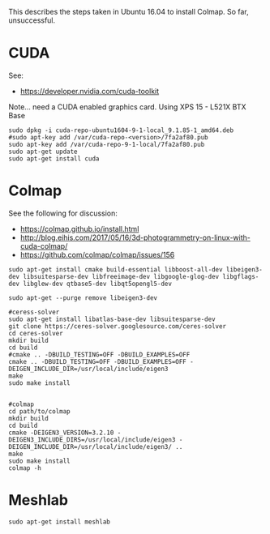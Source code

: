 This describes the steps taken in Ubuntu 16.04 to install Colmap. 
So far, unsuccessful. 


# CUDA
See: 
- https://developer.nvidia.com/cuda-toolkit

Note... need a CUDA enabled graphics card. Using XPS 15 - L521X BTX Base

```
sudo dpkg -i cuda-repo-ubuntu1604-9-1-local_9.1.85-1_amd64.deb
#sudo apt-key add /var/cuda-repo-<version>/7fa2af80.pub
sudo apt-key add /var/cuda-repo-9-1-local/7fa2af80.pub
sudo apt-get update
sudo apt-get install cuda
```

# Colmap
See the following for discussion: 
- https://colmap.github.io/install.html
- http://blog.eihis.com/2017/05/16/3d-photogrammetry-on-linux-with-cuda-colmap/
- https://github.com/colmap/colmap/issues/156

```
sudo apt-get install cmake build-essential libboost-all-dev libeigen3-dev libsuitesparse-dev libfreeimage-dev libgoogle-glog-dev libgflags-dev libglew-dev qtbase5-dev libqt5opengl5-dev

sudo apt-get --purge remove libeigen3-dev

#ceress-solver
sudo apt-get install libatlas-base-dev libsuitesparse-dev
git clone https://ceres-solver.googlesource.com/ceres-solver
cd ceres-solver
mkdir build
cd build
#cmake .. -DBUILD_TESTING=OFF -DBUILD_EXAMPLES=OFF
cmake .. -DBUILD_TESTING=OFF -DBUILD_EXAMPLES=OFF -DEIGEN_INCLUDE_DIR=/usr/local/include/eigen3
make
sudo make install


#colmap
cd path/to/colmap
mkdir build
cd build
cmake -DEIGEN3_VERSION=3.2.10 -DEIGEN3_INCLUDE_DIRS=/usr/local/include/eigen3 -DEIGEN_INCLUDE_DIR=/usr/local/include/eigen3/ ..
make
sudo make install
colmap -h
```

# Meshlab

```
sudo apt-get install meshlab
```
